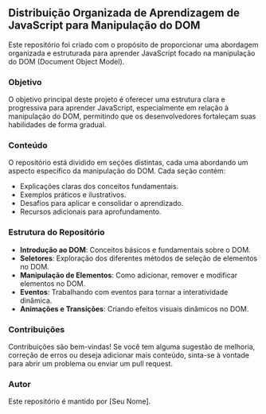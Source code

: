## Distribuição Organizada de Aprendizagem de JavaScript para Manipulação do DOM

Este repositório foi criado com o propósito de proporcionar uma abordagem organizada e estruturada para aprender JavaScript focado na manipulação do DOM (Document Object Model).

### Objetivo

O objetivo principal deste projeto é oferecer uma estrutura clara e progressiva para aprender JavaScript, especialmente em relação à manipulação do DOM, permitindo que os desenvolvedores fortaleçam suas habilidades de forma gradual.

### Conteúdo

O repositório está dividido em seções distintas, cada uma abordando um aspecto específico da manipulação do DOM. Cada seção contém:

- Explicações claras dos conceitos fundamentais.
- Exemplos práticos e ilustrativos.
- Desafios para aplicar e consolidar o aprendizado.
- Recursos adicionais para aprofundamento.

### Estrutura do Repositório

- **Introdução ao DOM**: Conceitos básicos e fundamentais sobre o DOM.
- **Seletores**: Exploração dos diferentes métodos de seleção de elementos no DOM.
- **Manipulação de Elementos**: Como adicionar, remover e modificar elementos no DOM.
- **Eventos**: Trabalhando com eventos para tornar a interatividade dinâmica.
- **Animações e Transições**: Criando efeitos visuais dinâmicos no DOM.

### Contribuições

Contribuições são bem-vindas! Se você tem alguma sugestão de melhoria, correção de erros ou deseja adicionar mais conteúdo, sinta-se à vontade para abrir um problema ou enviar um pull request.

### Autor

Este repositório é mantido por [Seu Nome].
